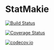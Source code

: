 # StatMakie

[![Build Status](https://travis-ci.org/piever/StatMakie.jl.svg?branch=master)](https://travis-ci.org/piever/StatMakie.jl)

[![Coverage Status](https://coveralls.io/repos/piever/StatMakie.jl/badge.svg?branch=master&service=github)](https://coveralls.io/github/piever/StatMakie.jl?branch=master)

[![codecov.io](http://codecov.io/github/piever/StatMakie.jl/coverage.svg?branch=master)](http://codecov.io/github/piever/StatMakie.jl?branch=master)
